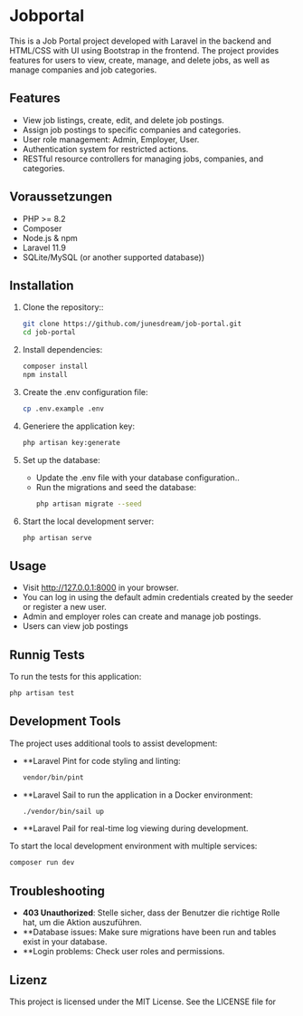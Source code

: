# Jobportal

This is a Job Portal project developed with Laravel in the backend and HTML/CSS with UI using Bootstrap in the frontend. The project provides features for users to view, create, manage, and delete jobs, as well as manage companies and job categories.

## Features

-   View job listings, create, edit, and delete job postings.
-   Assign job postings to specific companies and categories.
-   User role management: Admin, Employer, User.
-   Authentication system for restricted actions.
-   RESTful resource controllers for managing jobs, companies, and categories.

## Voraussetzungen

-   PHP >= 8.2
-   Composer
-   Node.js & npm
-   Laravel 11.9
-   SQLite/MySQL (or another supported database))

## Installation

1. Clone the repository::

    ```bash
    git clone https://github.com/junesdream/job-portal.git
    cd job-portal
    ```

2. Install dependencies:

    ```bash
    composer install
    npm install
    ```

3. Create the .env configuration file:

    ```bash
    cp .env.example .env
    ```

4. Generiere the application key:

    ```bash
    php artisan key:generate
    ```

5. Set up the database:

    - Update the .env file with your database configuration..
    - Run the migrations and seed the database:
        ```bash
        php artisan migrate --seed
        ```

6. Start the local development server:
    ```bash
    php artisan serve
    ```

## Usage

-   Visit http://127.0.0.1:8000 in your browser.
-   You can log in using the default admin credentials created by the seeder or register a new user.
-   Admin and employer roles can create and manage job postings.
-   Users can view job postings

## Runnig Tests

To run the tests for this application:

```bash
php artisan test
```

## Development Tools

The project uses additional tools to assist development:

-   \*\*Laravel Pint for code styling and linting:
    ```bash
    vendor/bin/pint
    ```
-   \*\*Laravel Sail to run the application in a Docker environment:
    ```bash
    ./vendor/bin/sail up
    ```
-   \*\*Laravel Pail for real-time log viewing during development.

To start the local development environment with multiple services:

```bash
composer run dev
```

## Troubleshooting

-   **403 Unauthorized**: Stelle sicher, dass der Benutzer die richtige Rolle hat, um die Aktion auszuführen.
-   \*\*Database issues: Make sure migrations have been run and tables exist in your database.
-   \*\*Login problems: Check user roles and permissions.

## Lizenz

This project is licensed under the MIT License. See the LICENSE file for
